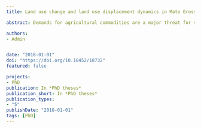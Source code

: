 ```yaml
---
title: Land use change and land use displacement dynamics in Mato Grosso and Pará, Brazilian Amazon

abstract: Demands for agricultural commodities are a major threat for some of the most valuable ecosystems in the world. The expansion of the agricultural sector in Brazil, fueled by global demands for soybeans, contributed to the loss of tropical and savanna ecosystems. However, most deforestation was caused by pastures, raising concerns about land use displacement processes between soybean expansion and cattle ranching. Promising, reductions of deforestation were observed following the implementation of governmental strategies and zero-deforestation supply chain commitments. This thesis aims to contribute to the understanding of spatial and temporal dynamics of soybean expansion and cattle ranching, driving deforestation in one of the most dynamic agricultural expansion and deforestation frontier of Brazil, in Mato Grosso and Pará. In this region, land use displacement describes the conversion of pasture to soybean followed by deforestation for cattle ranching at another location. This process was assessed at regional and property-level. Moreover, scenario analysis was applied to identify regional and subregional dynamics of land use changes. The results indicated that environmental governance affected regional and local land use dynamics and displacement processes. Distal displacement processes between soybean expansion and deforestation were significant, contributing to deforestation, but declined subsequently to the implementation of environmental policies. Likewise, deforestation at property-level declined following the policy implementations. However, the effectiveness of the zero-deforestation supply chain commitment was found to be at risk due to property-level displacement deforestation. Additionally, the scenario analysis emphasized the importance of subregional dynamics and identified risks of future deforestation. Integrating efforts between supply chain (soy and cattle) and governmental actors may be crucial to reduce deforestation in the Amazon.

authors:
- Admin


date: "2018-01-01"
doi: "https://doi.org/10.18452/18732"
featured: false

projects:
- PhD
publication: In *PhD theses*
publication_short: In *PhD theses*
publication_types:
- "5"
publishDate: "2018-01-01"
tags: [PhD]
---
```

